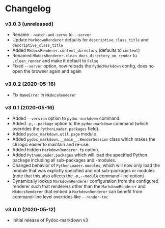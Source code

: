 # Changelog

### v3.0.3 (unreleased)

* Rename `--watch-and-serve` to `--server`
* Update `MarkdownRenderer` defaults for `descriptive_class_title` and
  `descriptive_class_title`
* Added `MkdocsRenderer.content_directory` (defaults to `content`)
* Renamed `MkdocsRenderer.clean_docs_directory_on_render` to `.clean_render`
  and make it default to `False`
* Fixed `--server` option, now reloads the `PydocMarkdown` config, does no
  open the browser again and again

### v3.0.2 (2020-05-16)

* Fix `NameError` in `MkdocsRenderer`

### v3.0.1 (2020-05-16)

* Added `--version` option to `pydoc-markdown` command.
* Added `-p,--package` option to the `pydoc-markdown` command (which overrides
  the `PythonLoader.packages` field).
* Added `pydoc_markdown.util.page` module
* Added `pydoc_markdown.__main__.RenderSession` class which makes the cli
  logic easier to maintain and re-use.
* Added hidden `MarkdownRenderer.fp` option.
* Added `PythonLoader.packages` which will load the specified Python package
  including all sub-packages and -modules.
* Changed behavior of `PythonLoader.modules`, which will now only load the
  module that was explictly specified and not sub-packages or modules (note
  that this also affects the `-m,--module` command-line option)
* Dynamically lookup `MarkdownRenderer` configuration from the configured
  renderer such that renderers other than the `MarkdownRenderer` and
  `MkdocsRenderer` that embed a `MarkdownRenderer` can benefit from command-line
  level overrides like `--render-toc`

### v3.0.0 (2020-05-12)

* Initial release of Pydoc-markdown v3
